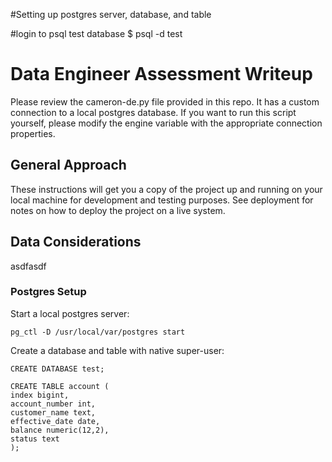 

#Setting up postgres server, database, and table




#login to psql test database
$ psql -d test

# Data Engineer Assessment Writeup

Please review the cameron-de.py file provided in this repo. It has a custom connection to a local postgres database. If you want to run this script yourself, please modify the engine variable with the appropriate connection properties.

## General Approach

These instructions will get you a copy of the project up and running on your local machine for development and testing purposes. See deployment for notes on how to deploy the project on a live system.

## Data Considerations

asdfasdf

### Postgres Setup
Start a local postgres server:
```
pg_ctl -D /usr/local/var/postgres start
```

Create a database and table with native super-user:
```
CREATE DATABASE test;

CREATE TABLE account (
index bigint,
account_number int,
customer_name text,
effective_date date,
balance numeric(12,2),
status text
);
```
